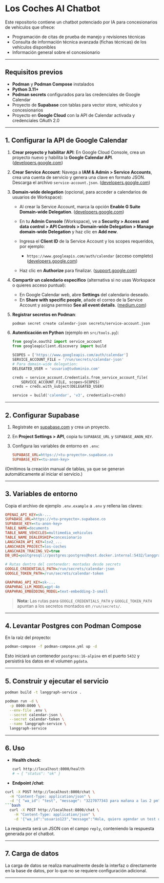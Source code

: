 # Los Coches AI Chatbot

Este repositorio contiene un chatbot potenciado por IA para concesionarios de vehículos que ofrece:

* Programación de citas de prueba de manejo y revisiones técnicas
* Consulta de información técnica avanzada (fichas técnicas) de los vehículos disponibles
* Información general sobre el concesionario

---

## Requisitos previos

* **Podman** y **Podman Compose** instalados
* **Python 3.11+**
* **Podman secrets** configurados para las credenciales de Google Calendar
* Proyecto de **Supabase** con tablas para vector store, vehículos y concesionarios
* Proyecto en **Google Cloud** con la API de Calendar activada y credenciales OAuth 2.0

---

## 1. Configurar la API de Google Calendar

1. **Crear proyecto y habilitar API**: En Google Cloud Console, crea un proyecto nuevo y habilita la **Google Calendar API**. ([developers.google.com](https://developers.google.com/workspace/calendar/api/guides/overview?utm_source=chatgpt.com))

2. **Crear Service Account**: Navega a **IAM & Admin > Service Accounts**, crea una cuenta de servicio y genera una clave en formato JSON. Descarga el archivo `service-account.json`. ([developers.google.com](https://developers.google.com/identity/protocols/oauth2/service-account?utm_source=chatgpt.com))

3. **Domain-wide delegation** (opcional, para acceder a calendarios de usuarios de Workspace):

   * Al crear la Service Account, marca la opción **Enable G Suite Domain-wide Delegation**. ([developers.google.com](https://developers.google.com/cloud-search/docs/guides/delegation?utm_source=chatgpt.com))
   * En tu **Admin Console** (Workspace), ve a **Security > Access and data control > API Controls > Domain-wide Delegation > Manage domain-wide Delegation** y haz clic en **Add new**.
   * Ingresa el **Client ID** de la Service Account y los scopes requeridos, por ejemplo:

     * `https://www.googleapis.com/auth/calendar` (acceso completo) ([developers.google.com](https://developers.google.com/identity/protocols/oauth2/service-account?utm_source=chatgpt.com))
   * Haz clic en **Authorize** para finalizar. ([support.google.com](https://support.google.com/a/answer/162106?hl=en&utm_source=chatgpt.com))

4. **Compartir un calendario específico** (alternativa si no usas Workspace o quieres acceso puntual):

   * En Google Calendar web, abre **Settings** del calendario deseado.
   * En **Share with specific people**, añade el correo de la Service Account y asigna permiso **See all event details**. ([medium.com](https://medium.com/product-monday/accessing-google-calendar-api-with-service-account-a99aa0f7f743?utm_source=chatgpt.com))

5. **Registrar secretos en Podman**:

   ```bash
   podman secret create calendar-json secrets/service-account.json
   ```

6. **Autenticación en Python** (ejemplo en `src/tools.py`):

   ```python
   from google.oauth2 import service_account
   from googleapiclient.discovery import build

   SCOPES = ['https://www.googleapis.com/auth/calendar']
   SERVICE_ACCOUNT_FILE = '/run/secrets/calendar-json'
   # Para domain-wide delegation:
   DELEGATED_USER = 'usuario@tudominio.com'

   creds = service_account.Credentials.from_service_account_file(
       SERVICE_ACCOUNT_FILE, scopes=SCOPES)
   creds = creds.with_subject(DELEGATED_USER)

   service = build('calendar', 'v3', credentials=creds)
   ```

---

## 2. Configurar Supabase

1. Regístrate en [supabase.com](https://supabase.com) y crea un proyecto.
2. En **Project Settings > API**, copia tu `SUPABASE_URL` y `SUPABASE_ANON_KEY`.
3. Configura las variables de entorno en `.env`:

   ```ini
   SUPABASE_URL=https://<tu-proyecto>.supabase.co
   SUPABASE_KEY=<tu-anon-key>
   ```

(Omitimos la creación manual de tablas, ya que se generan automáticamente al iniciar el servicio.)

---

## 3. Variables de entorno

Copia el archivo de ejemplo `.env.example` a `.env` y rellena las claves:

```ini
OPENAI_API_KEY=sk-...
SUPABASE_URL=https://<tu-proyecto>.supabase.co
SUPABASE_KEY=<tu-anon-key>
TABLE_NAME=documents
TABLE_NAME_VEHICLES=multimedia_vehiculos
TABLE_NAME_DEALERSHIP=concesionario
LANGCHAIN_API_KEY=lsv2_...
LANGCHAIN_PROJECT=los-coches
LANGCHAIN_TRACING_V2=true
DB_URI=postgresql://postgres:postgres@host.docker.internal:5432/langgraph?sslmode=disable

# Rutas dentro del contenedor: montadas desde secrets
GOOGLE_CREDENTIALS_PATH=/run/secrets/calendar-json
GOOGLE_TOKEN_PATH=/run/secrets/calendar-token

GRAPHRAG_API_KEY=sk-...
GRAPHRAG_LLM_MODEL=gpt-4o
GRAPHRAG_EMBEDDING_MODEL=text-embedding-3-small
```

> **Nota:** Las rutas para `GOOGLE_CREDENTIALS_PATH` y `GOOGLE_TOKEN_PATH` apuntan a los secretos montados en `/run/secrets/`.

---

## 4. Levantar Postgres con Podman Compose

En la raíz del proyecto:

```bash
podman-compose -f podman-compose.yml up -d
```

Esto iniciará un contenedor `postgres:16-alpine` en el puerto `5432` y persistirá los datos en el volumen `pgdata`.

---

## 5. Construir y ejecutar el servicio

```bash
podman build -t langgraph-service .

podman run -d \
  -p 8000:8000 \
  --env-file .env \
  --secret calendar-json \
  --secret calendar-token \
  --name langgraph-service \
  langgraph-service
```

---

## 6. Uso

* **Health check**:

  ```bash
  curl http://localhost:8000/health
  # → { "status": "ok" }
  ```

* **Endpoint /chat**:

````bash
curl -X POST http://localhost:8000/chat \
  -H "Content-Type: application/json" \
  -d '{ "wa_id": "test", "message": "3227077343 para mañana a las 2 pm" }'
```bash
  curl -X POST http://localhost:8000/chat \
    -H "Content-Type: application/json" \
    -d '{"wa_id":"usuario123","message":"Hola, quiero agendar un test drive"}'
````

La respuesta será un JSON con el campo `reply`, conteniendo la respuesta generada por el chatbot.

---

## 7. Carga de datos

La carga de datos se realiza manualmente desde la interfaz o directamente en la base de datos, por lo que no se requiere configuración adicional.

---
